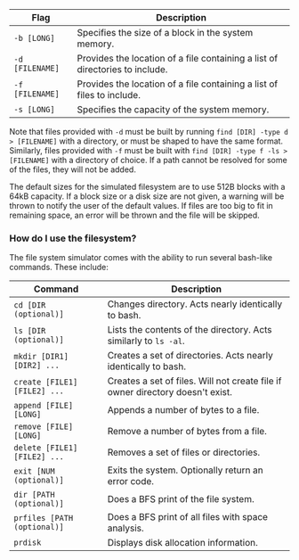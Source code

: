 | Flag            | Description                                                                  |
| --------------- | ---------------------------------------------------------------------------- |
| `-b [LONG]`     | Specifies the size of a block in the system memory.                          |
| `-d [FILENAME]` | Provides the location of a file containing a list of directories to include. |
| `-f [FILENAME]` | Provides the location of a file containing a list of files to include.       |
| `-s [LONG]`     | Specifies the capacity of the system memory.                                 |

Note that files provided with `-d` must be built by running `find [DIR] -type d > [FILENAME]` with a directory, or must be shaped to have the same format. Similarly, files provided with `-f` must be built with `find [DIR] -type f -ls > [FILENAME]` with a directory of choice. If a path cannot be resolved for some of the files, they will not be added.

The default sizes for the simulated filesystem are to use 512B blocks with a 64kB capacity. If a block size or a disk size are not given, a warning will be thrown to notify the user of the default values. If files are too big to fit in remaining space, an error will be thrown and the file will be skipped.

### How do I use the filesystem?

The file system simulator comes with the ability to run several bash-like commands. These include:

| Command                      | Description                                                                    |
| ---------------------------- | ------------------------------------------------------------------------------ |
| `cd [DIR (optional)]`        | Changes directory. Acts nearly identically to bash.                            |
| `ls [DIR (optional)]`        | Lists the contents of the directory. Acts similarly to `ls -al`.               |
| `mkdir [DIR1] [DIR2] ...`    | Creates a set of directories. Acts nearly identically to bash.                 |
| `create [FILE1] [FILE2] ...` | Creates a set of files. Will not create file if owner directory doesn't exist. |
| `append [FILE] [LONG]`       | Appends a number of bytes to a file.                                           |
| `remove [FILE] [LONG]`       | Remove a number of bytes from a file.                                          |
| `delete [FILE1] [FILE2] ...` | Removes a set of files or directories.                                         |
| `exit [NUM (optional)]`      | Exits the system. Optionally return an error code.                             |
| `dir [PATH (optional)]`      | Does a BFS print of the file system.                                           |
| `prfiles [PATH (optional)]`  | Does a BFS print of all files with space analysis.                             |
| `prdisk`                     | Displays disk allocation information.                                          |
